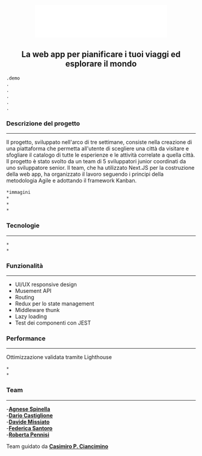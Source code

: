 <p align="center">
  <img src="./public/logo.png" alt="logo-travelhub" width=350/>
</p>
<h2 align="center">La web app per pianificare i tuoi viaggi ed esplorare il mondo</h2>

    .demo
    .
    .
    .
    .
    .

 <h3>Descrizione del progetto</h3>
 <hr height:"2"/>
 <p>Il progetto, sviluppato nell'arco di tre settimane, consiste nella creazione di una piattaforma che permetta all'utente di scegliere una città da visitare e sfogliare il catalogo di tutte le esperienze e le attività correlate a quella città.
 Il progetto è stato svolto da un team di 5 sviluppatori junior coordinati da uno sviluppatore senior. Il team, che ha utilizzato Next.JS per la costruzione della web app, ha organizzato il lavoro seguendo i principi della metodologia Agile e adottando il framework Kanban.</p>

    *immagini
    *
    *
    *

 <h3>Tecnologie</h3>
 <hr height:"2"/>
    
    *
    *

 <h3>Funzionalità</h3>
 <hr height:"2"/>
      <ul>
        <li>UI/UX responsive design</li>
        <li>Musement API</li>
        <li>Routing</li>
        <li>Redux per lo state management</li>
        <li>Middleware thunk</li>
        <li>Lazy loading</li>
        <li>Test dei componenti con JEST</li>
    </ul>

 <h3>Performance</h3>
 <hr height:"2"/>
 <p>Ottimizzazione validata tramite Lighthouse</p>

    
    *
    *

 <h3>Team</h3>
 <hr height:"2"/>


   -[**Agnese Spinella**](https://github.com/AgneseSpinella)
   <br>
   -[**Dario Castiglione**](https://github.com/Dario-Castiglione)
   <br>
   -[**Davide Missiato**](https://github.com/DMissiato)
   <br>
   -[**Federica Santoro**](https://github.com/federicasantoro93)
   <br>
   -[**Roberta Pennisi**](https://github.com/RobertaPennisi)

  Team guidato da [**Casimiro P. Ciancimino**](https://github.com/casiimir)
